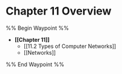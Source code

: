 # Chapter 11 Overview

%% Begin Waypoint %%
- **[[Chapter 11]]**
	- [[11.2 Types of Computer Networks]]
	- [[Networks]]

%% End Waypoint %%